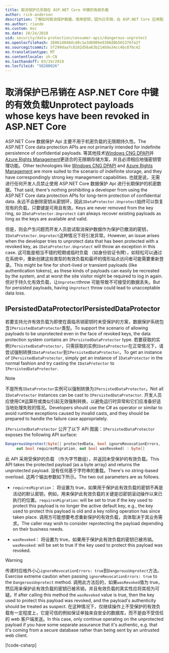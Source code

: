 ```yaml
---
title: 取消保护已吊销在 ASP.NET Core 中键的有效负载
author: rick-anderson
description: 了解如何取消保护数据，使用密钥，因为已吊销，在 ASP.NET Core 应用程序保护。
ms.author: riande
ms.custom: mvc
ms.date: 10/24/2018
uid: security/data-protection/consumer-apis/dangerous-unprotect
ms.openlocfilehash: 26061d048dcd9c1e3d8909e9388d8b565376fa2f
ms.sourcegitcommit: 5f299daa7c8102d56a63b214b9a34cc4bc87bc42
ms.translationtype: MT
ms.contentlocale: zh-CN
ms.lasthandoff: 03/19/2019
ms.locfileid: "58208026"
---
```

# <a name="unprotect-payloads-whose-keys-have-been-revoked-in-aspnet-core"></a><span data-ttu-id="37eb7-103">取消保护已吊销在 ASP.NET Core 中键的有效负载</span><span class="sxs-lookup"><span data-stu-id="37eb7-103">Unprotect payloads whose keys have been revoked in ASP.NET Core</span></span>

<a name="data-protection-consumer-apis-dangerous-unprotect"></a>

<span data-ttu-id="37eb7-104">ASP.NET Core 数据保护 Api 主要不用于机密负载的无限期持久性。</span><span class="sxs-lookup"><span data-stu-id="37eb7-104">The ASP.NET Core data protection APIs are not primarily intended for indefinite persistence of confidential payloads.</span></span> <span data-ttu-id="37eb7-105">等其他技术[Windows CNG DPAPI](https://msdn.microsoft.com/library/windows/desktop/hh706794%28v=vs.85%29.aspx)并[Azure Rights Management](/rights-management/)更适合的无限期存储方案，并且必须相应地强密钥管理功能。</span><span class="sxs-lookup"><span data-stu-id="37eb7-105">Other technologies like [Windows CNG DPAPI](https://msdn.microsoft.com/library/windows/desktop/hh706794%28v=vs.85%29.aspx) and [Azure Rights Management](/rights-management/) are more suited to the scenario of indefinite storage, and they have correspondingly strong key management capabilities.</span></span> <span data-ttu-id="37eb7-106">也就是说，无需进行任何开发人员禁止使用 ASP.NET Core 数据保护 Api 进行长期保护的机密数据。</span><span class="sxs-lookup"><span data-stu-id="37eb7-106">That said, there's nothing prohibiting a developer from using the ASP.NET Core data protection APIs for long-term protection of confidential data.</span></span> <span data-ttu-id="37eb7-107">永远不会删除密钥从密钥环，因此`IDataProtector.Unprotect`始终可以恢复现有的负载，只要键是可用且有效。</span><span class="sxs-lookup"><span data-stu-id="37eb7-107">Keys are never removed from the key ring, so `IDataProtector.Unprotect` can always recover existing payloads as long as the keys are available and valid.</span></span>

<span data-ttu-id="37eb7-108">但是，则会产生问题而开发人员尝试取消保护数据作为保护已撤消的密钥，`IDataProtector.Unprotect`这种情况下将引发异常。</span><span class="sxs-lookup"><span data-stu-id="37eb7-108">However, an issue arises when the developer tries to unprotect data that has been protected with a revoked key, as `IDataProtector.Unprotect` will throw an exception in this case.</span></span> <span data-ttu-id="37eb7-109">这可能是相当不错的短期或临时负载 （如身份验证令牌），如轻松可以通过在系统中，重新创建这些类型的有效负载和最坏的情形站点访问者可能需要重新登录。</span><span class="sxs-lookup"><span data-stu-id="37eb7-109">This might be fine for short-lived or transient payloads (like authentication tokens), as these kinds of payloads can easily be recreated by the system, and at worst the site visitor might be required to log in again.</span></span> <span data-ttu-id="37eb7-110">但对于持久化有效负载，让`Unprotect`throw 可能导致不可接受的数据丢失。</span><span class="sxs-lookup"><span data-stu-id="37eb7-110">But for persisted payloads, having `Unprotect` throw could lead to unacceptable data loss.</span></span>

## <a name="ipersisteddataprotector"></a><span data-ttu-id="37eb7-111">IPersistedDataProtector</span><span class="sxs-lookup"><span data-stu-id="37eb7-111">IPersistedDataProtector</span></span>

<span data-ttu-id="37eb7-112">若要支持允许有效负载为即使在面临吊销密钥时未受保护的方案，数据保护系统包含`IPersistedDataProtector`类型。</span><span class="sxs-lookup"><span data-stu-id="37eb7-112">To support the scenario of allowing payloads to be unprotected even in the face of revoked keys, the data protection system contains an `IPersistedDataProtector` type.</span></span> <span data-ttu-id="37eb7-113">若要获取的实例`IPersistedDataProtector`，只需获取的实例`IDataProtector`在正常情况下，请尝试强制转换`IDataProtector`到`IPersistedDataProtector`。</span><span class="sxs-lookup"><span data-stu-id="37eb7-113">To get an instance of `IPersistedDataProtector`, simply get an instance of `IDataProtector` in the normal fashion and try casting the `IDataProtector` to `IPersistedDataProtector`.</span></span>

> [!NOTE]
> <span data-ttu-id="37eb7-114">不是所有`IDataProtector`实例可以强制转换为`IPersistedDataProtector`。</span><span class="sxs-lookup"><span data-stu-id="37eb7-114">Not all `IDataProtector` instances can be cast to `IPersistedDataProtector`.</span></span> <span data-ttu-id="37eb7-115">开发人员应使用C#运算符或类似引起无效强制转换，以避免运行时异常和它们应准备好适当地处理失败的情况。</span><span class="sxs-lookup"><span data-stu-id="37eb7-115">Developers should use the C# as operator or similar to avoid runtime exceptions caused by invalid casts, and they should be prepared to handle the failure case appropriately.</span></span>

<span data-ttu-id="37eb7-116">`IPersistedDataProtector` 公开了以下 API 图面：</span><span class="sxs-lookup"><span data-stu-id="37eb7-116">`IPersistedDataProtector` exposes the following API surface:</span></span>

```csharp
DangerousUnprotect(byte[] protectedData, bool ignoreRevocationErrors,
     out bool requiresMigration, out bool wasRevoked) : byte[]
```

<span data-ttu-id="37eb7-117">此 API 采用受保护的负载 （作为字节数组），并返回未受保护的有效负载。</span><span class="sxs-lookup"><span data-stu-id="37eb7-117">This API takes the protected payload (as a byte array) and returns the unprotected payload.</span></span> <span data-ttu-id="37eb7-118">没有任何基于字符串的重载。</span><span class="sxs-lookup"><span data-stu-id="37eb7-118">There's no string-based overload.</span></span> <span data-ttu-id="37eb7-119">这两个输出参数如下所示。</span><span class="sxs-lookup"><span data-stu-id="37eb7-119">The two out parameters are as follows.</span></span>

* <span data-ttu-id="37eb7-120">`requiresMigration`： 将设置为 true，如果用于保护此有效负载的密钥不再是活动的默认密钥，例如，用来保护此有效负载的关键是旧密钥滚动操作以来已执行的位置。</span><span class="sxs-lookup"><span data-stu-id="37eb7-120">`requiresMigration`: will be set to true if the key used to protect this payload is no longer the active default key, e.g., the key used to protect this payload is old and a key rolling operation has since taken place.</span></span> <span data-ttu-id="37eb7-121">调用方可能想要考虑重新保护的有效负载，具体取决于其业务需求。</span><span class="sxs-lookup"><span data-stu-id="37eb7-121">The caller may wish to consider reprotecting the payload depending on their business needs.</span></span>

* <span data-ttu-id="37eb7-122">`wasRevoked`： 将设置为 true，如果用于保护此有效负载的密钥已被吊销。</span><span class="sxs-lookup"><span data-stu-id="37eb7-122">`wasRevoked`: will be set to true if the key used to protect this payload was revoked.</span></span>

>[!WARNING]
> <span data-ttu-id="37eb7-123">传递时应格外小心`ignoreRevocationErrors: true`到`DangerousUnprotect`方法。</span><span class="sxs-lookup"><span data-stu-id="37eb7-123">Exercise extreme caution when passing `ignoreRevocationErrors: true` to the `DangerousUnprotect` method.</span></span> <span data-ttu-id="37eb7-124">调用此方法后的，如果`wasRevoked`值为 true，然后用来保护此有效负载的密钥已被吊销，并且有效负载的真实性应将其视为可疑。</span><span class="sxs-lookup"><span data-stu-id="37eb7-124">If after calling this method the `wasRevoked` value is true, then the key used to protect this payload was revoked, and the payload's authenticity should be treated as suspect.</span></span> <span data-ttu-id="37eb7-125">在这种情况下，仅继续操作上不受保护的有效负载有一定程度上，它是可信的例如保证单独来自安全的数据库，而不是由不受信任的 web 客户端发送。</span><span class="sxs-lookup"><span data-stu-id="37eb7-125">In this case, only continue operating on the unprotected payload if you have some separate assurance that it's authentic, e.g. that it's coming from a secure database rather than being sent by an untrusted web client.</span></span>

[!code-csharp[](dangerous-unprotect/samples/dangerous-unprotect.cs)]
